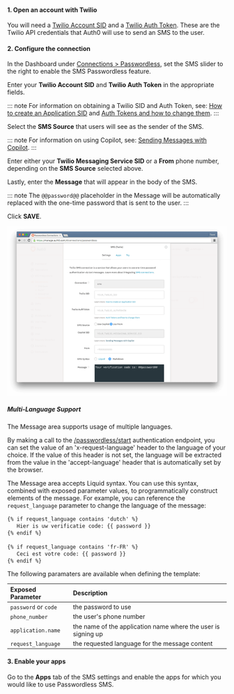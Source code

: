 #### 1. Open an account with Twilio

You will need a [Twilio Account SID](https://www.twilio.com/help/faq/twilio-basics/what-is-an-application-sid) and a [Twilio Auth Token](https://www.twilio.com/help/faq/twilio-basics/what-is-the-auth-token-and-how-can-i-change-it). These are the Twilio API credentials that Auth0 will use to send an SMS to the user.

#### 2. Configure the connection

In the Dashboard under [Connections > Passwordless](${manage_url}/#/connections/passwordless), set the SMS slider to the right to enable the SMS Passwordless feature.

Enter your **Twilio Account SID** and **Twilio Auth Token** in the appropriate fields.

::: note
For information on obtaining a Twilio SID and Auth Token, see: [How to create an Application SID](https://www.twilio.com/help/faq/twilio-basics/what-is-an-application-sid) and [Auth Tokens and how to change them](https://www.twilio.com/help/faq/twilio-basics/what-is-the-auth-token-and-how-can-i-change-it).
:::

Select the **SMS Source** that users will see as the sender of the SMS.

::: note
For information on using Copilot, see: [Sending Messages with Copilot](https://www.twilio.com/docs/api/rest/sending-messages-copilot).
:::

Enter either your **Twilio Messaging Service SID** or a **From** phone number, depending on the **SMS Source** selected above.

Lastly, enter the **Message** that will appear in the body of the SMS.

::: note
The `@@password@@` placeholder in the Message will be automatically replaced with the one-time password that is sent to the user.
:::

Click **SAVE**.

![](/media/articles/connections/passwordless/passwordless-sms-config.png)

##### Multi-Language Support

The Message area supports usage of multiple languages.

By making a call to the [/passwordless/start](/api/authentication/reference#get-code-or-link) authentication endpoint, you can set the value of an 'x-request-language' header to the language of your choice. If the value of this header is not set, the language will be extracted from the value in the 'accept-language' header that is automatically set by the browser.

The Message area accepts Liquid syntax. You can use this syntax, combined with exposed parameter values, to programmatically construct elements of the message. For example, you can reference the `request_language` parameter to change the language of the message:

```text
{% if request_language contains 'dutch' %}
   Hier is uw verificatie code: {{ password }}
{% endif %}

{% if request_language contains 'fr-FR' %}
   Ceci est votre code: {{ password }}
{% endif %}
```

The following paramaters are available when defining the template:

| Exposed Parameter | Description |
|:------------------|:---------|
| `password` or `code` | the password to use |
| `phone_number` | the user's phone number |
| `application.name` | the name of the application name where the user is signing up |
| `request_language` | the requested language for the message content |

#### 3. Enable your apps

Go to the **Apps** tab of the SMS settings and enable the apps for which you would like to use Passwordless SMS.
